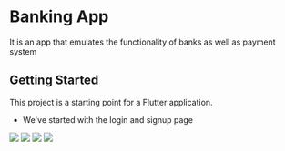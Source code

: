 # Banking App
It is an app that emulates the functionality of banks as well as payment system

## Getting Started

This project is a starting point for a Flutter application.

- We've started with the login and signup page

![](https://github.com/Perception12/flutter_banking_ui/blob/main/assets/images/ss1.png) ![](https://github.com/Perception12/flutter_banking_ui/blob/main/assets/images/ss2.png) ![](https://github.com/Perception12/flutter_banking_ui/blob/main/assets/images/ss3.png) ![](https://github.com/Perception12/flutter_banking_ui/blob/main/assets/images/ss4.png)
